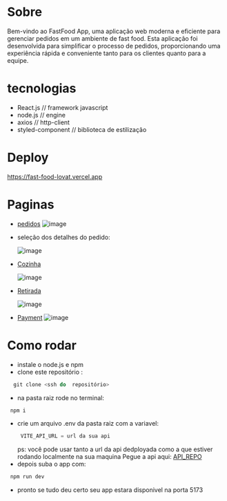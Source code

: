 # Sobre
Bem-vindo ao FastFood App, uma aplicação web moderna e eficiente para gerenciar pedidos em um ambiente de fast food. Esta aplicação foi desenvolvida para simplificar o processo de pedidos, proporcionando uma experiência rápida e conveniente tanto para os clientes quanto para a equipe.

# tecnologias
 - React.js //  framework javascript
 - node.js // engine
 - axios // http-client
 - styled-component //  biblioteca de estilização

# Deploy
   https://fast-food-lovat.vercel.app

 # Paginas 
 - [pedidos](https://fast-food-lovat.vercel.app/)
 ![image](https://github.com/m4arthu/FastFood/assets/102080715/1913a2b9-354e-4297-b476-c38c5f8be618)


 - seleção  dos  detalhes do  pedido:

   ![image](https://github.com/m4arthu/FastFood/assets/102080715/1b6fccda-ec3e-46e5-a415-a95c6ae58cdb)

 

 - [Cozinha](https://fast-food-lovat.vercel.app/cozinha)

   ![image](https://github.com/m4arthu/FastFood/assets/102080715/c48e39cc-692c-4905-a31d-00237eebec0d)


- [Retirada](https://fast-food-lovat.vercel.app/retirada)

  ![image](https://github.com/m4arthu/FastFood/assets/102080715/ebbaeaa3-dfdd-4bd6-90e1-c2356c50df5d)


- [Payment](https://fast-food-lovat.vercel.app/payment)
 ![image](https://github.com/m4arthu/FastFood/assets/102080715/b72dadfc-75d7-4577-8cf3-27b99dfc7c6e)



 # Como rodar 
  - instale o node.js e npm
  - clone este  repositório : 
  ```````powershell
    git clone <ssh do  repositório>
  ````````
  - na pasta raiz rode no terminal:
  ```````powershell
   npm i 
  ```````
   - crie  um  arquivo  .env da pasta raiz com  a variavel:
     ``````powershell
      VITE_API_URL = url da sua api 
     ``````
     ps: você pode usar tanto  a  url  da api dedployada como  a que estiver rodando  localmente na sua maquina
     Pegue a api  aqui: [API_REPO](https://github.com/m4arthu/FastFoodApi)
  - depois suba o app com:
   ```````powershell
    npm run dev
  ````````
- pronto  se tudo  deu  certo  seu app  estara  disponivel na porta 5173

